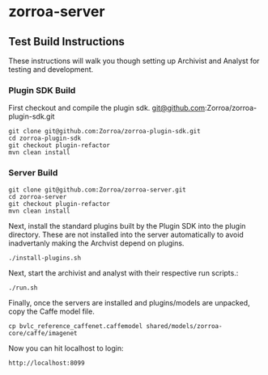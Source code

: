 # zorroa-server

## Test Build Instructions

These instructions will walk you though setting up Archivist and Analyst for testing and development.

### Plugin SDK Build

First checkout and compile the plugin sdk.
git@github.com:Zorroa/zorroa-plugin-sdk.git

```
git clone git@github.com:Zorroa/zorroa-plugin-sdk.git
cd zorroa-plugin-sdk
git checkout plugin-refactor
mvn clean install
```

### Server Build

```
git clone git@github.com:Zorroa/zorroa-server.git
cd zorroa-server
git checkout plugin-refactor
mvn clean install
```

Next, install the standard plugins built by the Plugin SDK into the plugin directory.  These are not installed into the
server automatically to avoid inadvertanly making the Archvist depend on plugins.

```
./install-plugins.sh
```

Next, start the archivist and analyst with their respective run scripts.:

```
./run.sh
```

Finally, once the servers are installed and plugins/models are unpacked, copy the Caffe model file.

```
cp bvlc_reference_caffenet.caffemodel shared/models/zorroa-core/caffe/imagenet
```

Now you can hit localhost to login:

```
http://localhost:8099
```
